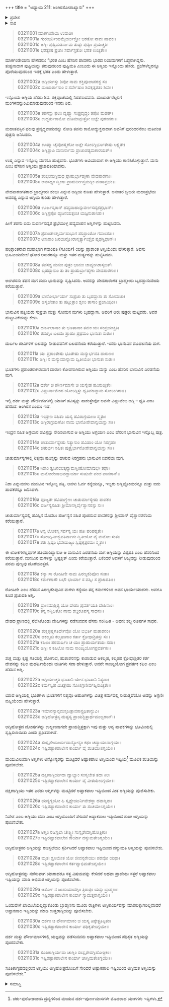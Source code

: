 +++
title = "ಅಧ್ಯಾಯ 211: ಅಂಗಿರಸೋಪಾಖ್ಯಾನಃ"
+++

<details><summary>ಪ್ರವೇಶ</summary>


।।   ಓಂ ಓಂ ನಮೋ ನಾರಾಯಣಾಯ।।   ಶ್ರೀ ವೇದವ್ಯಾಸಾಯ ನಮಃ ।।

ಶ್ರೀ ಕೃಷ್ಣದ್ವೈಪಾಯನ ವೇದವ್ಯಾಸ ವಿರಚಿತ  

**ಶ್ರೀ ಮಹಾಭಾರತ**

**ಆರಣ್ಯಕ ಪರ್ವ**

**ಮಾರ್ಕಂಡೇಯಸಮಸ್ಯಾ ಪರ್ವ**

**ಅಧ್ಯಾಯ 211**

</details>


<details><summary>ಸಾರ</summary>

ಭಾನು (ಮನು) ಸಂತತಿಯ ಅಗ್ನಿಗಳ ವರ್ಣನೆ (1-31).

</details>


> 03211001 ಮಾರ್ಕಂಡೇಯ ಉವಾಚ।  
03211001a ಗುರುಭಿರ್ನಿಯಮೈರ್ಯುಕ್ತೋ ಭರತೋ ನಾಮ ಪಾವಕಃ।  
03211001c ಅಗ್ನಿಃ ಪುಷ್ಟಿಮತಿರ್ನಾಮ ತುಷ್ಟಃ ಪುಷ್ಟಿಂ ಪ್ರಯಚ್ಚತಿ।   
03211001e ಭರತ್ಯೇಷ ಪ್ರಜಾಃ ಸರ್ವಾಸ್ತತೋ ಭರತ ಉಚ್ಯತೇ।।

ಮಾರ್ಕಂಡೇಯನು ಹೇಳಿದನು: “ಭರತ ಎಂಬ ಹೆಸರಿನ ಪಾವಕನು ಭಾರದ ನಿಯಮಗಳಿಗೆ ಬದ್ಧನಾಗಿದ್ದನು. ತುಷ್ಟನಾದಾಗ ಪುಷ್ಟಿಯನ್ನು ತರುವುದರಿಂದ ಪುಷ್ಟಿಮತಿ ಎಂಬುದು ಈ ಅಗ್ನಿಯ ಇನ್ನೊಂದು ಹೆಸರು. ಪ್ರಜೆಗಳೆಲ್ಲರನ್ನೂ ಪೊರೆಯುವುದರಿಂದ ಇದಕ್ಕೆ ಭರತ ಎಂದು ಹೇಳುತ್ತಾರೆ.

> 03211002a ಅಗ್ನಿರ್ಯಸ್ತು ಶಿವೋ ನಾಮ ಶಕ್ತಿಪೂಜಾಪರಶ್ಚ ಸಃ।  
03211002c ದುಃಖಾರ್ತಾನಾಂ ಸ ಸರ್ವೇಷಾಂ ಶಿವಕೃತ್ಸತತಂ ಶಿವಃ।।

ಇನ್ನೊಂದು ಅಗ್ನಿಯ ಹೆಸರು ಶಿವ. ಶಕ್ತಿಪೂಜೆಯಲ್ಲಿ ನಿರತನಾದವನು. ದುಃಖಾರ್ತರೆಲ್ಲರಿಗೆ ಮಂಗಳವನ್ನುಂಟುಮಾಡುವುದರಿಂದ ಇವನು ಶಿವ.

> 03211003a ತಪಸಸ್ತು ಫಲಂ ದೃಷ್ಟ್ವಾ ಸಂಪ್ರವೃದ್ಧಂ ತಪೋ ಮಹತ್।  
03211003c ಉದ್ಧರ್ತುಕಾಮೋ ಮತಿಮಾನ್ಪುತ್ರೋ ಜಜ್ಞೇ ಪುರಂದರಃ।।

ಮಹಾತಪಸ್ಸಿನ ಫಲವು ಪ್ರವೃದ್ಧವಾದುದನ್ನು ನೋಡಿ ತಪನು ಕಾಮೋದ್ಯುಕ್ತನಾದಾಗ ಅವನಿಗೆ ಪುರಂದರನೆಂಬ ಮತಿವಂತ ಪುತ್ರನು ಜನಿಸಿದನು.

> 03211004a ಊಷ್ಮಾ ಚೈವೋಷ್ಮಣೋ ಜಜ್ಞೇ ಸೋಽಗ್ನಿರ್ಭೂತೇಷು ಲಕ್ಷ್ಯತೇ।  
03211004c ಅಗ್ನಿಶ್ಚಾಪಿ ಮನುರ್ನಾಮ ಪ್ರಾಜಾಪತ್ಯಮಕಾರಯತ್।।

ಉಷ್ಮ ಎನ್ನುವ ಇನ್ನೊಬ್ಬ ಮಗನೂ ಹುಟ್ಟಿದನು. ಭೂತಗಳು ಆವಿಯಾದಾಗ ಈ ಅಗ್ನಿಯು ಕಾಣಿಸಿಕೊಳ್ಳುತ್ತಾನೆ. ಮನು ಎಂಬ ಹೆಸರಿನ ಅಗ್ನಿಯು ಪ್ರಜಾಪತಿಯಾದನು.

> 03211005a ಶಂಭುಮಗ್ನಿಮಥ ಪ್ರಾಹುರ್ಬ್ರಾಹ್ಮಣಾ ವೇದಪಾರಗಾಃ।  
03211005c ಆವಸಥ್ಯಂ ದ್ವಿಜಾಃ ಪ್ರಾಹುರ್ದೀಪ್ತಮಗ್ನಿಂ ಮಹಾಪ್ರಭಂ।।

ವೇದಪಾರಂಗತರಾದ ಬ್ರಾಹ್ಮಣರು ಶಂಭು ಎನ್ನುವ ಅಗ್ನಿಯ ಕುರಿತು ಹೇಳುತ್ತಾರೆ. ಅನಂತರ ದ್ವಿಜರು ಮಹಾಪ್ರಭೆಯ ಅವಸಥ್ಯ ಎನ್ನುವ ಅಗ್ನಿಯ ಕುರಿತು ಹೇಳುತ್ತಾರೆ.

> 03211006a ಊರ್ಜಸ್ಕರಾನ್ ಹವ್ಯವಾಹಾನ್ಸುವರ್ಣಸದೃಶಪ್ರಭಾನ್।   
03211006c ಅಗ್ನಿಸ್ತಪೋ ಹ್ಯಜನಯತ್ಪಂಚ ಯಜ್ಞಸುತಾನಿಹ।।

ಹೀಗೆ ತಪನು ಐದು ಸುವರ್ಣಸದೃಶ ಫ್ರಭೆಯುಳ್ಳ ಹವ್ಯವಾಹನ ಅಗ್ನಿಗಳನ್ನು ಹುಟ್ಟಿಸಿದನು.

> 03211007a ಪ್ರಶಾಂತೇಽಗ್ನಿರ್ಮಹಾಭಾಗ ಪರಿಶ್ರಾಂತೋ ಗವಾಂಪತಿಃ।  
03211007c ಅಸುರಾಂ ಜನಯನ್ಘೋರಾನ್ಮರ್ತ್ಯಾಂಶ್ಚೈವ ಪೃಥಗ್ವಿಧಾನ್।।

ಪರಿಶ್ರಾಂತನಾದ ಮಹಾಭಾಗ ಗವಾಂಪತಿ (ಸೂರ್ಯ) ಯನ್ನು ಪ್ರಾಶಾಂತ ಅಗ್ನಿಯೆಂದು ಹೇಳುತ್ತಾರೆ. ಅವನು ಭೂಮಿಯಮೇಲೆ ಘೋರ ಅಸುರರನ್ನೂ ಮತ್ತು ಇತರ ಮರ್ತ್ಯರನ್ನು ಹುಟ್ಟಿಸಿದನು.

> 03211008a ತಪಸಶ್ಚ ಮನುಂ ಪುತ್ರಂ ಭಾನುಂ ಚಾಪ್ಯಂಗಿರಾಸೃಜತ್।  
03211008c ಬೃಹದ್ಭಾನುಂ ತು ತಂ ಪ್ರಾಹುರ್ಬ್ರಾಹ್ಮಣಾ ವೇದಪಾರಗಾಃ।।

ಅಂಗಿರಸನು ತಪನ ಮಗ ಮನು ಭಾನುವನ್ನು ಸೃಷ್ಟಿಸಿದನು. ಅವನನ್ನು ವೇದಪಾರಂಗತ ಬ್ರಾಹ್ಮಣರು ಬೃದದ್ಭಾನುವೆಂದು ಕರೆಯುತ್ತಾರೆ.

> 03211009a ಭಾನೋರ್ಭಾರ್ಯಾ ಸುಪ್ರಜಾ ತು ಬೃಹದ್ಭಾಸಾ ತು ಸೋಮಜಾ।  
03211009c ಅಸೃಜೇತಾಂ ತು ಷಟ್ಪುತ್ರಾಂ ಶೃಣು ತಾಸಾಂ ಪ್ರಜಾವಿಧಿಂ।।

ಭಾನುವಿನ ಪತ್ನಿಯರು ಸುಪ್ರಜಾ ಮತ್ತು ಸೋಮನ ಮಗಳು ಬೃಹದ್ಭಾಸಾ. ಅವರಿಗೆ ಆರು ಪುತ್ರರು ಹುಟ್ಟಿದರು. ಅವರ ಹುಟ್ಟುವಿಕೆಯನ್ನು ಕೇಳು.

> 03211010a ದುರ್ಬಲಾನಾಂ ತು ಭೂತಾನಾಂ ತನುಂ ಯಃ ಸಂಪ್ರಯಚ್ಚತಿ।  
03211010c ತಮಗ್ನಿಂ ಬಲದಂ ಪ್ರಾಹುಃ ಪ್ರಥಮಂ ಭಾನುತಃ ಸುತಂ।।

ದುರ್ಬಲ ಜೀವಿಗಳಿಗೆ ಬಲವನ್ನು ನೀಡುವವನಿಗೆ ಬಲದನೆಂದು ಕರೆಯುತ್ತಾರೆ. ಇವನು ಭಾನುವಿನ ಮೊದಲನೆಯ ಮಗ.

> 03211011a ಯಃ ಪ್ರಶಾಂತೇಷು ಭೂತೇಷು ಮನ್ಯುರ್ಭವತಿ ದಾರುಣಃ।  
03211011c ಅಗ್ನಿಃ ಸ ಮನ್ಯುಮಾನ್ನಾಮ ದ್ವಿತೀಯೋ ಭಾನುತಃ ಸುತಃ।।

ಭೂತಗಳು ಪ್ರಶಾಂತರಾಗಿರುವಾಗ ದಾರುಣ ಕೋಪನಾಗಿರುವ ಅಗ್ನಿಯು ಮನ್ಯು ಎಂಬ ಹೆಸರಿನ ಭಾನುವಿನ ಎರಡನೆಯ ಮಗ.

> 03211012a ದರ್ಶೇ ಚ ಪೌರ್ಣಮಾಸೇ ಚ ಯಸ್ಯೇಹ ಹವಿರುಚ್ಯತೇ।  
03211012c ವಿಷ್ಣುರ್ನಾಮೇಹ ಯೋಽಗ್ನಿಸ್ತು ಧೃತಿಮಾನ್ನಾಮ ಸೋಽಂಗಿರಾಃ।।

ಇಲ್ಲಿ ದರ್ಶ ಮತ್ತು ಪೌರ್ಣಿಮೆಗಳಲ್ಲಿ ಯಾರಿಗೆ ಹವಿಸ್ಸನ್ನು ಹಾಕುತ್ತೇವೋ ಅವನೇ ವಿಷ್ಣುವೆಂಬ ಅಗ್ನಿ – ಧೃತಿ ಎಂಬ ಹೆಸರಿದೆ. ಅಂಗಿರಸ ಎಂದೂ ಇದೆ.

> 03211013a ಇಂದ್ರೇಣ ಸಹಿತಂ ಯಸ್ಯ ಹವಿರಾಗ್ರಯಣಂ ಸ್ಮೃತಂ।   
03211013c ಅಗ್ನಿರಾಗ್ರಯಣೋ ನಾಮ ಭಾನೋರೇವಾನ್ವಯಸ್ತು ಸಃ।।

ಇಂದ್ರನ ಸಹಿತ ಅಗ್ರಯನ ಹವಿಸ್ಸನ್ನು ಸೇರಿಸಲಾಗುವ ಆ ಅಗ್ನಿಯು ಅಗ್ರಯಣ ಎಂಬ ಹೆಸರಿನ ಭಾನುವಿನ ಇನ್ನೊಬ್ಬ ಪುತ್ರ.

> 03211014a ಚಾತುರ್ಮಾಸ್ಯೇಷು ನಿತ್ಯಾನಾಂ ಹವಿಷಾಂ ಯೋ ನಿರಗ್ರಹಃ।  
03211014c ಚತುರ್ಭಿಃ ಸಹಿತಃ ಪುತ್ರೈರ್ಭಾನೋರೇವಾನ್ವಯಸ್ತು ಸಃ।।

ಚಾತುರ್ಮಾಸ್ಯಗಳಲ್ಲಿ ನಿತ್ಯವೂ ಹವಿಸ್ಸನ್ನು ಹಾಕುವ ನಿರಗ್ರಹನು ಭಾನುವಿನ ಐದನೆಯ ಮಗ.

> 03211015a ನಿಶಾಂ ತ್ವಜನಯತ್ಕನ್ಯಾಮಗ್ನೀಷೋಮಾವುಭೌ ತಥಾ।  
03211015c ಮನೋರೇವಾಭವದ್ಭಾರ್ಯಾ ಸುಷುವೇ ಪಂಚ ಪಾವಕಾನ್।।

ನಿಶಾ ಎನ್ನುವವಳು ಮನುವಿನ ಇನ್ನೊಬ್ಬ ಪತ್ನಿ. ಅವಳು ಓರ್ವ ಕನ್ಯೆಯನ್ನೂ, ಇಬ್ಬರು ಅಗ್ನಿಷ್ಟೋಮರನ್ನೂ ಮತ್ತು ಐದು ಪಾವಕರನ್ನೂ ಜನಿಸಿದಳು.

> 03211016a ಪೂಜ್ಯತೇ ಹವಿಷಾಗ್ರ್ಯೇಣ ಚಾತುರ್ಮಾಸ್ಯೇಷು ಪಾವಕಃ।  
03211016c ಪರ್ಜನ್ಯಸಹಿತಃ ಶ್ರೀಮಾನಗ್ನಿರ್ವೈಶ್ವಾನರಸ್ತು ಸಃ।।

ಚಾತುರ್ಮಾಸ್ಯದಲ್ಲಿ ಹವಿಸ್ಸಿನ ಮೊದಲು ಪರ್ಜನ್ಯನ ಸಹಿತ ಪೂಜಿಸುವ ಪಾವಕನನ್ನು ಶ್ರೀಮಾನ್ ವೈಶ್ವಾನರನೆಂದು ಕರೆಯುತ್ತಾರೆ.

> 03211017a ಅಸ್ಯ ಲೋಕಸ್ಯ ಸರ್ವಸ್ಯ ಯಃ ಪತಿಃ ಪರಿಪಠ್ಯತೇ।  
03211017c ಸೋಽಗ್ನಿರ್ವಿಶ್ವಪತಿರ್ನಾಮ ದ್ವಿತೀಯೋ ವೈ ಮನೋಃ ಸುತಃ।  
03211017e ತತಃ ಸ್ವಿಷ್ಟಂ ಭವೇದಾಜ್ಯಂ ಸ್ವಿಷ್ಟಕೃತ್ಪರಮಃ ಸ್ಮೃತಃ।।

ಈ ಲೋಕಗಳೆಲ್ಲವುಗಳ ಪತಿಯಾರಿದ್ದಾನೋ ಆ ಮನುವಿನ ಎರಡನೆಯ ಮಗ ಅಗ್ನಿಯನ್ನು ವಿಶ್ಪಪತಿ ಎಂಬ ಹೆಸರಿನಿಂದ ಕರೆಯುತ್ತಾರೆ. ಮನುವಿನ ಮಗಳನ್ನು ಸ್ವಿಷ್ಟಕೃತ್ ಎಂದು ಕರೆಯುತ್ತಾರೆ. ಏಕೆಂದರೆ ಅವಳಿಗೆ ಆಜ್ಯವನ್ನು ನೀಡುವುದರಿಂದ ಪರಮ ಪುಣ್ಯವು ದೊರೆಯುತ್ತದೆ.

> 03211018a ಕನ್ಯಾ ಸಾ ರೋಹಿಣೀ ನಾಮ ಹಿರಣ್ಯಕಶಿಪೋಃ ಸುತಾ।  
03211018c ಕರ್ಮಣಾಸೌ ಬಭೌ ಭಾರ್ಯಾ ಸ ವಹ್ನಿಃ ಸ ಪ್ರಜಾಪತಿಃ।।

ರೋಹಿಣೀ ಎಂಬ ಹೆಸರಿನ ಹಿರಣ್ಯಕಶಿಪುವಿನ ಮಗಳು ಕನ್ಯೆಯು ತನ್ನ ಕರ್ಮಗಳಿಂದ ಅವನ ಭಾರ್ಯೆಯಾದಳು. ಅವಳೂ ಕೂಡ ಪ್ರಜಾಪತಿ ಅಗ್ನಿ.

> 03211019a ಪ್ರಾಣಮಾಶ್ರಿತ್ಯ ಯೋ ದೇಹಂ ಪ್ರವರ್ತಯತಿ ದೇಹಿನಾಂ।  
03211019c ತಸ್ಯ ಸನ್ನಿಹಿತೋ ನಾಮ ಶಬ್ದರೂಪಸ್ಯ ಸಾಧನಃ।।

ದೇಹದ ಪ್ರಾಣದಲ್ಲಿ ನೆಲೆಸಿಕೊಂಡು ದೇಹಿಗಳನ್ನು ನಡೆಸುವವನ ಹೆಸರು ಸಂನಿಹಿತ - ಅವನು ಶಬ್ಧ ರೂಪಗಳ ಸಾಧನ.

> 03211020a ಶುಕ್ಲಕೃಷ್ಣಗತಿರ್ದೇವೋ ಯೋ ಬಿಭರ್ತಿ ಹುತಾಶನಂ।  
03211020c ಅಕಲ್ಮಷಃ ಕಲ್ಮಷಾಣಾಂ ಕರ್ತಾ ಕ್ರೋಧಾಶ್ರಿತಸ್ತು ಸಃ।।  
03211021a ಕಪಿಲಂ ಪರಮರ್ಷಿಂ ಚ ಯಂ ಪ್ರಾಹುರ್ಯತಯಃ ಸದಾ।  
03211021c ಅಗ್ನಿಃ ಸ ಕಪಿಲೋ ನಾಮ ಸಾಂಖ್ಯಯೋಗಪ್ರವರ್ತಕಃ।।

ಶುಕ್ಲ ಮತ್ತು ಕೃಷ್ಣ ಗತಿಯಲ್ಲಿ ಹೋಗುವ, ಹುತಾಶನನನ್ನು ಕಾಪಾಡುವ ಅಕಲ್ಮಷ, ಕಲ್ಮಷರ ಕ್ರೋಧಾಶ್ರಿತರ ಕರ್ತ ದೇವನನ್ನು ಕಪಿಲ ಮಹರ್ಷಿಯೆಂದು ಯತಿಗಳು ಸದಾ ಹೇಳುತ್ತಾರೆ. ಅವನೇ ಸಾಂಖ್ಯಯೋಗ ಪ್ರವರ್ತಕ ಕಪಿಲ ಎಂಬ ಹೆಸರಿನ ಅಗ್ನಿ.

> 03211022a ಅಗ್ನಿರ್ಯಚ್ಚತಿ ಭೂತಾನಿ ಯೇನ ಭೂತಾನಿ ನಿತ್ಯದಾ।  
03211022c ಕರ್ಮಸ್ವಿಹ ವಿಚಿತ್ರೇಷು ಸೋಽಗ್ರಣೀರ್ವಹ್ನಿರುಚ್ಯತೇ।।

ಯಾವ ಅಗ್ನಿಯಲ್ಲಿ ಭೂತಗಳು ಭೂತಗಳಿಗೆ ನಿತ್ಯವೂ ಆಹುತಿಗಳನ್ನು ವಿಚಿತ್ರ ಕರ್ಮದಲ್ಲಿ ನೀಡುತ್ತವೆಯೋ ಅದನ್ನು ಅಗ್ರಣೀ ವಹ್ನಿಯೆಂದು ಹೇಳುತ್ತಾರೆ.

> 03211023a ಇಮಾನನ್ಯಾನ್ಸಮಸೃಜತ್ಪಾವಕಾನ್ಪ್ರಥಿತಾನ್ಭುವಿ।   
03211023c ಅಗ್ನಿಹೋತ್ರಸ್ಯ ದುಷ್ಟಸ್ಯ ಪ್ರಾಯಶ್ಚಿತ್ತಾರ್ಥಮುಲ್ಬಣಾನ್।।

ಅಗ್ನಿಹೋತ್ರದ ದೋಷಗಳನ್ನು ಉಲ್ಬಣವಾಗದೇ ಪ್ರಾಯಶ್ಚಿತ್ತಕ್ಕಾಗಿ ಇವು ಮತ್ತು ಅನ್ಯ ಪಾವಕಗಳನ್ನು ಭೂಮಿಯಲ್ಲಿ ಸೃಷ್ಟಿಸಲಾಯಿತು ಎಂದು ಪ್ರಥಿತವಾಗಿದೆ.

> 03211024a ಸಂಸ್ಪೃಶೇಯುರ್ಯದಾನ್ಯೋನ್ಯಂ ಕಥಂ ಚಿದ್ವಾಯುನಾಗ್ನಯಃ।  
03211024c ಇಷ್ಟಿರಷ್ಟಾಕಪಾಲೇನ ಕಾರ್ಯಾ ವೈ ಶುಚಯೇಽಗ್ನಯೇ।।

ವಾಯುವಿನಿಂದಾಗಿ ಅಗ್ನಿಗಳು ಅನ್ಯೋನ್ಯರನ್ನು ಮುಟ್ಟಿದರೆ ಅಷ್ಟಾಕಪಾಲ ಅಗ್ನಿಯಿಂದ ಇಷ್ಟಿಯ[^1] ಮೂಲಕ ಶುಚಿಯನ್ನು ಪೂಜಿಸಬೇಕು.

> 03211025a ದಕ್ಷಿಣಾಗ್ನಿರ್ಯದಾ ದ್ವಾಭ್ಯಾಂ ಸಂಸೃಜೇತ ತದಾ ಕಿಲ।  
03211025c ಇಷ್ಟಿರಷ್ಟಾಕಪಾಲೇನ ಕಾರ್ಯಾ ವೈ ವೀತಯೇಽಗ್ನಯೇ।।

ದಕ್ಷಿಣಾಗ್ನಿಯು ಇತರ ಎರಡು ಅಗ್ನಿಗಳನ್ನು ಮುಟ್ಟಿದರೆ ಅಷ್ಟಾಕಪಾಲ ಇಷ್ಟಿಯಿಂದ ವೀತ ಅಗ್ನಿಯನ್ನು ಪೂಜಿಸಬೇಕು.

> 03211026a ಯದ್ಯಗ್ನಯೋ ಹಿ ಸ್ಪೃಶ್ಯೇಯುರ್ನಿವೇಶಸ್ಥಾ ದವಾಗ್ನಿನಾ।   
03211026c ಇಷ್ಟಿರಷ್ಟಾಕಪಾಲೇನ ಕಾರ್ಯಾ ತು ಶುಚಯೇಽಗ್ನಯೇ।।

ನಿವೇಶ ಎಂಬ ಅಗ್ನಿಯು ದವಾ ಎಂಬ ಅಗ್ನಿಯೊಂದಿಗೆ ಸೇರಿದರೆ ಅಷ್ಟಾಕಪಾಲ ಇಷ್ಟಿಯಿಂದ ಶುಚೀ ಅಗ್ನಿಯನ್ನು ಪೂಜಿಸಬೇಕು.

> 03211027a ಅಗ್ನಿಂ ರಜಸ್ವಲಾ ಚೇತ್ಸ್ತ್ರೀ ಸಂಸ್ಪೃಶೇದಗ್ನಿಹೋತ್ರಿಕಂ।  
03211027c ಇಷ್ಟಿರಷ್ಟಾಕಪಾಲೇನ ಕಾರ್ಯಾ ದಸ್ಯುಮತೇಽಗ್ನಯೇ।।

ಅಗ್ನಿಹೋತ್ರಕನ ಅಗ್ನಿಯನ್ನು ರಜಸ್ವಲೆಯು ಸ್ಪರ್ಶಿಸಿದರೆ ಅಷ್ಟಾಕಪಾಲ ಇಷ್ಟಿಯಿಂದ ದಸ್ಯುಮತಿ ಅಗ್ನಿಯನ್ನು ಪೂಜಿಸಬೇಕು.

> 03211028a ಮೃತಃ ಶ್ರೂಯೇತ ಯೋ ಜೀವನ್ಪರೇಯುಃ ಪಶವೋ ಯಥಾ।  
03211028c ಇಷ್ಟಿರಷ್ಟಾಕಪಾಲೇನ ಕರ್ತವ್ಯಾಭಿಮತೇಽಗ್ನಯೇ।।

ಅಗ್ನಿಹೋತ್ರವನ್ನು ನಡೆಸುವಾಗ ಯಾರಾದರೂ ಸತ್ತ ವಿಷಯವನ್ನು ಕೇಳಿದರೆ ಅಥವಾ ಪ್ರಾಣಿಯು ಸತ್ತರೆ ಅಷ್ಟಾಕಪಾಲ ಇಷ್ಟಿಯನ್ನು ಮಾಡಿ ಅಭಿಮತ ಅಗ್ನಿಯನ್ನು ಪೂಜಿಸಬೇಕು.

> 03211029a ಆರ್ತೋ ನ ಜುಹುಯಾದಗ್ನಿಂ ತ್ರಿರಾತ್ರಂ ಯಸ್ತು ಬ್ರಾಹ್ಮಣಃ।   
03211029c ಇಷ್ಟಿರಷ್ಟಾಕಪಾಲೇನ ಕಾರ್ಯಾ ಸ್ಯಾದುತ್ತರಾಗ್ನಯೇ।।

ಒಂದುವೇಳೆ ಖಾಯಿಲೆಯಲ್ಲಿದ್ದುಕೊಂಡು ಬ್ರಾಹ್ಮಣನು ಮೂರು ರಾತ್ರಿಗಳು ಅಗ್ನಿಕಾರ್ಯವನ್ನು ಮಾಡಲಿಕ್ಕಾಗಲಿಲ್ಲವಾದರೆ ಅಷ್ಟಾಕಪಾಲ ಇಷ್ಟಿಯನ್ನು ಮಾಡಿ ಉತ್ತರಾಗ್ನಿಯನ್ನು ಪೂಜಿಸಬೇಕು.

> 03211030a ದರ್ಶಂ ಚ ಪೌರ್ಣಮಾಸಂ ಚ ಯಸ್ಯ ತಿಷ್ಠೇತ್ಪ್ರತಿಷ್ಠಿತಂ।  
03211030c ಇಷ್ಟಿರಷ್ಟಾಕಪಾಲೇನ ಕಾರ್ಯಾ ಪಥಿಕೃತೇಽಗ್ನಯೇ।।

ದರ್ಶ ಮತ್ತು ಪೌರ್ಣಮಾಸಗಳಲ್ಲಿ ಯಜ್ಞವನ್ನು ನಡೆಸುವವನು ಅಷ್ಟಾಕಪಾಲ ಇಷ್ಟಿಯಿಂದ ಪಥಿಕೃತ ಅಗ್ನಿಯನ್ನು ಪೂಜಿಸಬೇಕು.

> 03211031a ಸೂತಿಕಾಗ್ನಿರ್ಯದಾ ಚಾಗ್ನಿಂ ಸಂಸ್ಪೃಶೇದಗ್ನಿಹೋತ್ರಿಕಂ।  
03211031c ಇಷ್ಟಿರಷ್ಟಾಕಪಾಲೇನ ಕಾರ್ಯಾ ಚಾಗ್ನಿಮತೇಽಗ್ನಯೇ।।

ಸೂತಿಕಾಗೃಹದಲ್ಲಿರುವ ಅಗ್ನಿಯು ಅಗ್ನಿಹೋತ್ರದೊಂದಿಗೆ ಸೇರಿದರೆ ಅಷ್ಟಾಕಪಾಲ ಇಷ್ಟಿಯಿಂದ ಅಗ್ನಿಮತ ಅಗ್ನಿಯನ್ನು ಪೂಜಿಸಬೇಕು.”


<details><summary>ಸಮಾಪ್ತಿ</summary>


ಇತಿ ಶ್ರೀ ಮಹಾಭಾರತೇ ಆರಣ್ಯಕ ಪರ್ವಣಿ ಮಾರ್ಕಂಡೇಯಸಮಸ್ಯಾ ಪರ್ವಣಿ ಅಂಗಿರಸೋಪಾಖ್ಯಾನೇ ಏಕಾದಶಾಧಿಕದ್ವಿಶತತಮೋಽಧ್ಯಾಯಃ।  
ಇದು ಮಹಾಭಾರತದ ಆರಣ್ಯಕ ಪರ್ವದಲ್ಲಿ ಮಾರ್ಕಂಡೇಯಸಮಸ್ಯಾ ಪರ್ವದಲ್ಲಿ ಅಂಗಿರಸೋಪಾಖ್ಯಾನದಲ್ಲಿ ಇನ್ನೂರಾಹನ್ನೊಂದನೆಯ ಅಧ್ಯಾಯವು.


</details>

[^1]: ಚರು-ಪುರೋಡಾಶಾದಿ ದ್ರವ್ಯಗಳಿಂದ ಮಾಡುವ ದರ್ಶ-ಪೂರ್ಣಮಾಸಗಳೇ ಮೊದಲಾದ ಯಾಗಗಳು ಇಷ್ಟಿಗಳು. 